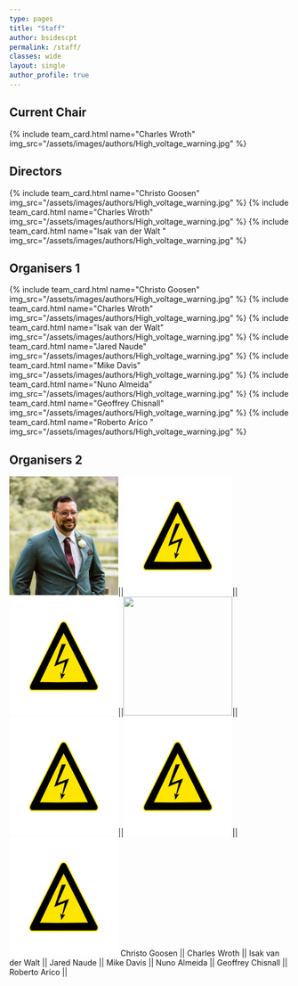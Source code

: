 ```yaml
---
type: pages
title: "Staff"
author: bsidescpt
permalink: /staff/
classes: wide
layout: single
author_profile: true
---
```

## Current Chair
<div class="row">
{% include team_card.html name="Charles Wroth" img_src="/assets/images/authors/High_voltage_warning.jpg" %}
</div>

## Directors
<div class="row">
{% include team_card.html name="Christo Goosen" img_src="/assets/images/authors/High_voltage_warning.jpg" %}
{% include team_card.html name="Charles Wroth" img_src="/assets/images/authors/High_voltage_warning.jpg" %}
{% include team_card.html name="Isak van der Walt " img_src="/assets/images/authors/High_voltage_warning.jpg" %}
</div>


## Organisers 1
<div class="row">
{% include team_card.html name="Christo Goosen" img_src="/assets/images/authors/High_voltage_warning.jpg" %}
{% include team_card.html name="Charles Wroth" img_src="/assets/images/authors/High_voltage_warning.jpg" %}
{% include team_card.html name="Isak van der Walt" img_src="/assets/images/authors/High_voltage_warning.jpg" %}
{% include team_card.html name="Jared Naude" img_src="/assets/images/authors/High_voltage_warning.jpg" %}
{% include team_card.html name="Mike Davis" img_src="/assets/images/authors/High_voltage_warning.jpg" %}
{% include team_card.html name="Nuno Almeida" img_src="/assets/images/authors/High_voltage_warning.jpg" %}
{% include team_card.html name="Geoffrey Chisnall" img_src="/assets/images/authors/High_voltage_warning.jpg" %}
{% include team_card.html name="Roberto Arico " img_src="/assets/images/authors/High_voltage_warning.jpg" %}
</div>

## Organisers 2

<img src="/assets/images/organisers/goose_profile.jpg" width="196" height="213">||<img src="/assets/images/authors/High_voltage_warning.jpg" width="196" height="213">||<img src="/assets/images/authors/High_voltage_warning.jpg" width="196" height="213">||<img src="/assets/images/organisers/jared_naude.jpg" width="196" height="213">||<img src="/assets/images/authors/High_voltage_warning.jpg" width="196" height="213">||<img src="/assets/images/authors/High_voltage_warning.jpg" width="196" height="213">||<img src="/assets/images/authors/High_voltage_warning.jpg" width="196" height="213">
Christo Goosen || Charles Wroth || Isak van der Walt || Jared Naude || Mike Davis || Nuno Almeida || Geoffrey Chisnall || Roberto Arico || 
